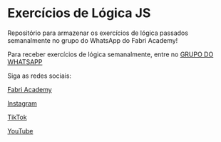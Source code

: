 # Exercícios de Lógica JS

Repositório para armazenar os exercícios de lógica passados semanalmente no grupo do WhatsApp do Fabri Academy!

Para receber exercícios de lógica semanalmente, entre no [GRUPO DO WHATSAPP](https://chat.whatsapp.com/BZr348rHtlfLfKfGhXezcj)

Siga as redes sociais:

[Fabri Academy](https://fabri.academy)

[Instagram](https://instagram.com/pedroafabri)

[TikTok](https://tiktok.com/@pedroafabri)

[YouTube]([https:](https://www.youtube.com/channel/UC3URg3o0RRFlKsgPrsW9bPQ))
